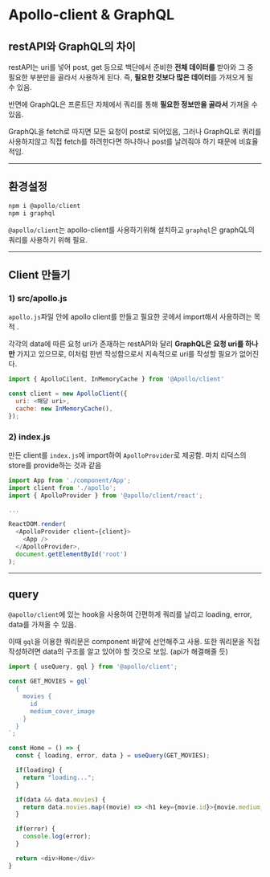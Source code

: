 # Apollo-client & GraphQL

## restAPI와 GraphQL의 차이
restAPI는 uri를 넣어 post, get 등으로 백단에서 준비한 **전체 데이터를** 받아와 그 중 필요한 부분만을 골라서 사용하게 된다. 즉, **필요한 것보다 많은 데이터**를 가져오게 될 수 있음.

반면에 GraphQL은 프론트단 자체에서 쿼리를 통해 **필요한 정보만을 골라서** 가져올 수 있음.

GraphQL을 fetch로 따지면 모든 요청이 post로 되어있음, 그러나 GraphQL로 쿼리를 사용하지않고 직접 fetch를 하려한다면 하나하나 post를 날려줘야 하기 때문에 비효율적임.

---

## 환경설정
```javascript
npm i @apollo/client
npm i graphql
```

`@apollo/client`는 apollo-client를 사용하기위해 설치하고 `graphql`은 graphQL의 쿼리를 사용하기 위해 필요.

---

## Client 만들기
### 1) src/apollo.js
`apollo.js`파일 안에 apollo client를 만들고 필요한 곳에서 import해서 사용하려는 목적 .

각각의 data에 따른 요청 uri가 존재하는 restAPI와 달리 **GraphQL은 요청 uri를 하나만** 가지고 있으므로, 이처럼 한번 작성함으로서 지속적으로 uri를 작성할 필요가 없어진다.

```javascript
import { ApolloCilent, InMemoryCache } from '@Apollo/client'

const client = new ApolloClient({
  uri: <해당 uri>,
  cache: new InMemoryCache(),
});
```

### 2) index.js
만든 client를 `index.js`에 import하여 `ApolloProvider`로 제공함. 마치 리덕스의 store를 provide하는 것과 같음 

```javascript
import App from './component/App';
import client from './apollo';
import { ApolloProvider } from '@apollo/client/react';

...

ReactDOM.render(
  <ApolloProvider client={client}>
    <App />
  </ApolloProvider>,
  document.getElementById('root')
);
```

---

## query
`@apollo/client`에 있는 hook을 사용하여 간편하게 쿼리를 날리고 loading, error, data를 가져올 수 있음.

이때 `gql`을 이용한 쿼리문은 component 바깥에 선언해주고 사용. 또한 쿼리문을 직접 작성하려면 data의 구조를 알고 있어야 할 것으로 보임. (api가 해결해줄 듯)

```javascript
import { useQuery, gql } from '@apollo/client';

const GET_MOVIES = gql`
  {
    movies {
      id
      medium_cover_image
    }
  }
`;

const Home = () => {
  const { loading, error, data } = useQuery(GET_MOVIES);

  if(loading) {
    return "loading...";
  }

  if(data && data.movies) {
    return data.movies.map((movie) => <h1 key={movie.id}>{movie.medium_cover_image}</h1>);
  }

  if(error) {
    console.log(error);
  }

  return <div>Home</div>
}
```